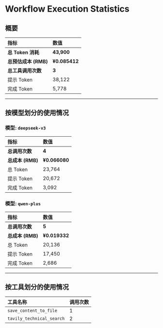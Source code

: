 # Workflow Execution Statistics

## 概要

| 指标 | 数值 |
| :--- | :--- |
| **总 Token 消耗** | **43,900** |
| **总预估成本 (RMB)** | **¥0.085412** |
| **总工具调用次数** | **3** |
| 提示 Token | 38,122 |
| 完成 Token | 5,778 |

---

## 按模型划分的使用情况


### 模型: `deepseek-v3`

| 指标 | 数值 |
| :--- | :--- |
| **总调用次数** | **4** |
| **总成本 (RMB)** | **¥0.066080** |
| 总 Token | 23,764 |
| 提示 Token | 20,672 |
| 完成 Token | 3,092 |

### 模型: `qwen-plus`

| 指标 | 数值 |
| :--- | :--- |
| **总调用次数** | **5** |
| **总成本 (RMB)** | **¥0.019332** |
| 总 Token | 20,136 |
| 提示 Token | 17,450 |
| 完成 Token | 2,686 |

---

## 按工具划分的使用情况

| 工具名称 | 调用次数 |
| :--- | :--- |
| `save_content_to_file` | 1 |
| `tavily_technical_search` | 2 |
